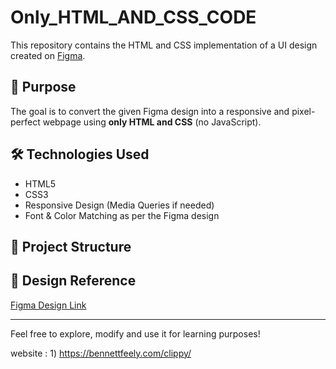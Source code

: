 # Only_HTML_AND_CSS_CODE

This repository contains the HTML and CSS implementation of a UI design created on [Figma](https://www.figma.com/design/gaqVv6PO2KXkQCk5ibyw53/Assignment--Copy-?fuid=1136002004941987107).

## 🎯 Purpose
The goal is to convert the given Figma design into a responsive and pixel-perfect webpage using **only HTML and CSS** (no JavaScript).

## 🛠 Technologies Used
- HTML5
- CSS3
- Responsive Design (Media Queries if needed)
- Font & Color Matching as per the Figma design

## 📁 Project Structure


## 📸 Design Reference
[Figma Design Link](https://www.figma.com/design/gaqVv6PO2KXkQCk5ibyw53/Assignment--Copy-?fuid=1136002004941987107)

---

Feel free to explore, modify and use it for learning purposes!




website :  1)   https://bennettfeely.com/clippy/



